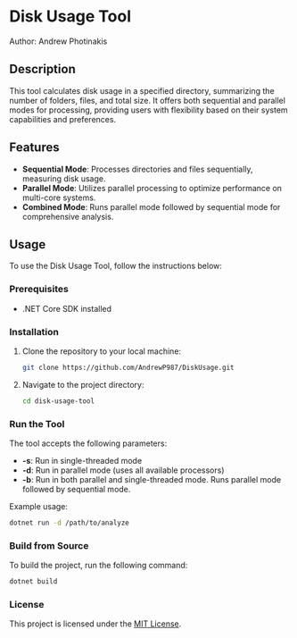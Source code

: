 # Disk Usage Tool

Author: Andrew Photinakis

## Description

This tool calculates disk usage in a specified directory, summarizing the number of folders, files, and total size. It offers both sequential and parallel modes for processing, providing users with flexibility based on their system capabilities and preferences.

## Features

- **Sequential Mode**: Processes directories and files sequentially, measuring disk usage.
- **Parallel Mode**: Utilizes parallel processing to optimize performance on multi-core systems.
- **Combined Mode**: Runs parallel mode followed by sequential mode for comprehensive analysis.

## Usage

To use the Disk Usage Tool, follow the instructions below:

### Prerequisites

- .NET Core SDK installed

### Installation

1. Clone the repository to your local machine:

   ```bash
   git clone https://github.com/AndrewP987/DiskUsage.git
   ```

2. Navigate to the project directory:

   ```bash
   cd disk-usage-tool
   ```

### Run the Tool

The tool accepts the following parameters:

- **-s**: Run in single-threaded mode
- **-d**: Run in parallel mode (uses all available processors)
- **-b**: Run in both parallel and single-threaded mode. Runs parallel mode followed by sequential mode.

Example usage:

```bash
dotnet run -d /path/to/analyze
```

### Build from Source

To build the project, run the following command:

```bash
dotnet build
```

### License

This project is licensed under the [MIT License](LICENSE).